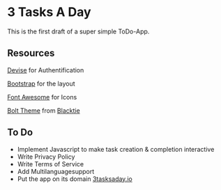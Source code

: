 # 3 Tasks A Day

This is the first draft of a super simple ToDo-App.

## Resources
[Devise](https://github.com/plataformatec/devise) for Authentification

[Bootstrap](http://getbootstrap.com/) for the layout

[Font Awesome](http://fortawesome.github.io/Font-Awesome/) for Icons

[Bolt Theme](http://www.blacktie.co/2013/11/bolt-flat-one-page-theme/)
from [Blacktie](http://www.blacktie.co/)


## To Do

- Implement Javascript to make task creation & completion interactive
- Write Privacy Policy
- Write Terms of Service
- Add Multilanguagesupport
- Put the app on its domain [3tasksaday.io](http://www.3tasksaday.io)
